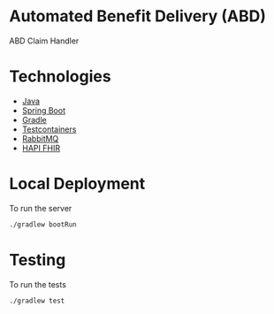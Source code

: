 # Automated Benefit Delivery (ABD)

ABD Claim Handler

# Technologies

- [Java](https://www.java.com/en/)
- [Spring Boot](https://spring.io/projects/spring-boot)
- [Gradle](https://gradle.org)
- [Testcontainers](https://www.testcontainers.org/)
- [RabbitMQ](https://www.rabbitmq.com)
- [HAPI FHIR](https://hapifhir.io/)

# Local Deployment

To run the server
```sh
./gradlew bootRun
```

# Testing

To run the tests
```sh
./gradlew test
```
